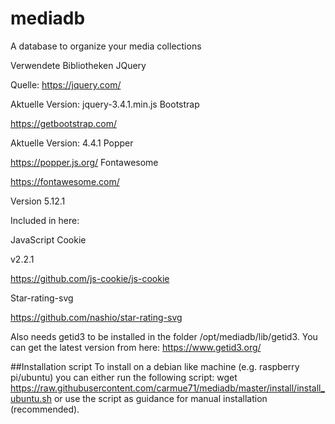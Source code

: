 # mediadb
A database to organize your media collections


Verwendete Bibliotheken
JQuery

Quelle: https://jquery.com/

Aktuelle Version: jquery-3.4.1.min.js
Bootstrap

https://getbootstrap.com/

Aktuelle Version: 4.4.1
Popper

https://popper.js.org/
Fontawesome

https://fontawesome.com/

Version 5.12.1

Included in here:

JavaScript Cookie 

v2.2.1

https://github.com/js-cookie/js-cookie
 
Star-rating-svg

https://github.com/nashio/star-rating-svg 

Also needs getid3 to be installed in the folder /opt/mediadb/lib/getid3. 
You can get the latest version from here: https://www.getid3.org/

##Installation script
To install on a debian like machine (e.g. raspberry pi/ubuntu) you can either run the following script:
wget https://raw.githubusercontent.com/carmue71/mediadb/master/install/install_ubuntu.sh
or use the script as guidance for manual installation (recommended).
